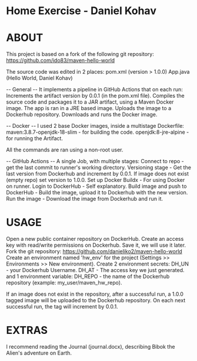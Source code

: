# Home Exercise - Daniel Kohav

# ABOUT
This project is based on a fork of the following git repository:
https://github.com/ido83/maven-hello-world

The source code was edited in 2 places:
pom.xml (version > 1.0.0)
App.java (Hello World, Daniel Kohav)

-- General --
It implements a pipeline in GitHub Actions that on each run:
Increments the artifact version by 0.0.1 (in the pom.xml file).
Compiles the source code and packages it to a JAR artifact, using a Maven Docker image. The app is ran in a JRE based image.
Uploads the image to a Dockerhub repository.
Downloads and runs the Docker image.

-- Docker --
I used 2 base Docker images, inside a multistage Dockerfile:
maven:3.8.7-openjdk-18-slim - for building the code.
openjdk:8-jre-alpine - for running the Artifact.

All the commands are ran using a non-root user.

-- GitHub Actions --
A single Job, with multiple stages:
Connect to repo - get the last commit to runner's working directory.
Versioning stage - Get the last version from Dockerhub and increment by 0.0.1. If image does not exist (empty repo) set version to 1.0.0.
Set up Docker Buildx - For using Docker on runner.
Login to DockerHub - Self explanatory.
Build image and push to DockerHub - Build the image, upload it to Dockerhub with the new version.
Run the image - Download the image from Dockerhub and run it.


# USAGE
Open a new public container repository on DockerHub.
Create an access key with read/write permissions on Dockerhub. Save it, we will use it later.
Fork the git repository: https://github.com/danieliko2/maven-hello-world
Create an environment named 'hw_env' for the project (Settings >> Environments >> New environment).
Create 2 environment secrets:
DH_UN - your Dockerhub Username.
DH_AT - The access key we just generated.
and 1 environment variable:
DH_REPO - the name of the Dockerhub repository (example: my_user/maven_hw_repo).

If an image does not exist in the repository, after a successful run, a 1.0.0 tagged image will be uploaded to the Dockerhub repository.
On  each next successful run, the tag will increment by 0.0.1.

# EXTRAS
I recommend reading the Journal (journal.docx), describing Bibok the Alien's adventure on Earth.